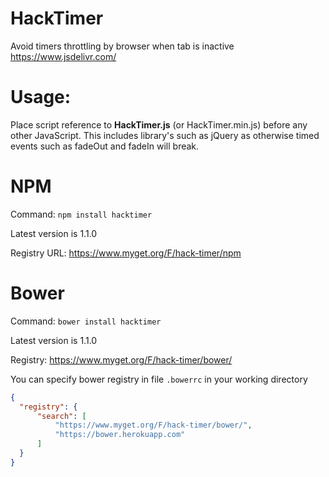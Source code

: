 # HackTimer
Avoid timers throttling by browser when tab is inactive
https://www.jsdelivr.com/
# Usage:
Place script reference to **HackTimer.js** (or HackTimer.min.js) before any other JavaScript.
This includes library's such as jQuery as otherwise timed events such as fadeOut and fadeIn will break.

# NPM
Command: `npm install hacktimer`

Latest version is 1.1.0

Registry URL: https://www.myget.org/F/hack-timer/npm

# Bower
Command: `bower install hacktimer`

Latest version is 1.1.0

Registry: https://www.myget.org/F/hack-timer/bower/

You can specify bower registry in file `.bowerrc` in your working directory
```json
{
  "registry": {
      "search": [
          "https://www.myget.org/F/hack-timer/bower/",
          "https://bower.herokuapp.com"
      ]
  }
}
```
